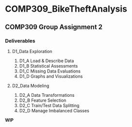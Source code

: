 # COMP309_BikeTheftAnalysis
## COMP309 Group Assignment 2

### Deliverables
1. D1_Data Exploration
    1. D1_A Load & Describe Data
    1. D1_B Statistical Assessments
    1. D1_C Missing Data Evaluations
    1. D1_D Graphs and Visualizations

1. D2_Data Modeling
    1. D2_A Data Transformations
    1. D2_B Feature Selection
    1. D2_C Train/Test Data Splitting
    1. D2_D Manage Imbalanced Classes

**WIP**